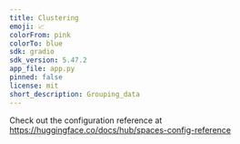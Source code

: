 ```yaml
---
title: Clustering
emoji: 📈
colorFrom: pink
colorTo: blue
sdk: gradio
sdk_version: 5.47.2
app_file: app.py
pinned: false
license: mit
short_description: Grouping_data
---
```


Check out the configuration reference at https://huggingface.co/docs/hub/spaces-config-reference
